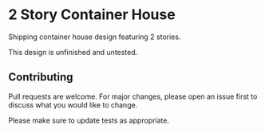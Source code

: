 # 2 Story Container House

Shipping container house design featuring 2 stories.

This design is unfinished and untested.

## Contributing
Pull requests are welcome. For major changes, please open an issue first to discuss what you would like to change.

Please make sure to update tests as appropriate.